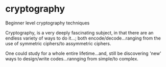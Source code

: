 # cryptography
Beginner level cryptography techniques

Cryptography, is a very deeply fascinating subject, in that there are an endless variety of ways to do it...; both encode/decode...ranging from the use of symmetric ciphers/to assymmetric ciphers.  

One could study for a whole entire lifetime...and, still be discovering 'new' ways to design/write codes...rannging from simple/to complex.  

